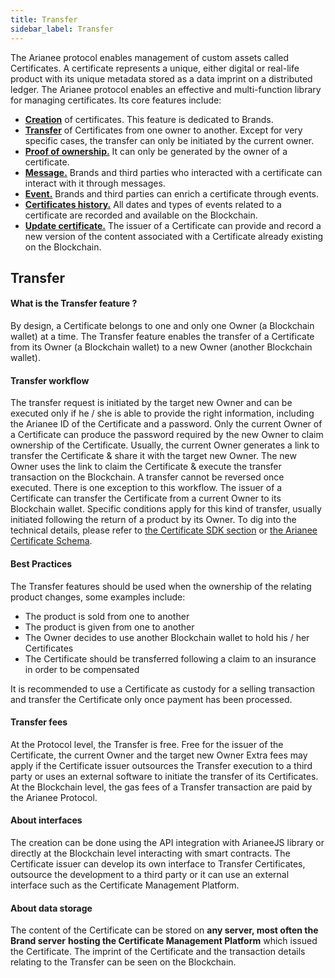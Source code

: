 ```yaml
---
title: Transfer
sidebar_label: Transfer
---
```


The Arianee protocol enables management of custom assets called Certificates. A certificate represents a unique, either digital or real-life product with its unique metadata stored as a data imprint on a distributed ledger. The Arianee protocol enables an effective and multi-function library for managing certificates. Its core features include:

- [**Creation**](#creation-of-certificates) of certificates. This feature is dedicated to Brands.
- [**Transfer**](#transfer) of Certificates from one owner to another. Except for very specific cases, the transfer can only be initiated by the current owner.
- [**Proof of ownership.**](#proof-of-ownership) It can only be generated by the owner of a certificate.
- [**Message.**](#message) Brands and third parties who interacted with a certificate can interact with it through messages.
- [**Event.**](#event) Brands and third parties can enrich a certificate through events.
- [**Certificates history.**](#certificate-history) All dates and types of events related to a certificate are recorded and available on the Blockchain.
- [**Update certificate.**](#certificate-update) The issuer of a Certificate can provide and record a new version of the content associated with a Certificate already existing on the Blockchain. 

## **Transfer**

#### What is the Transfer feature ?

By design, a Certificate belongs to one and only one Owner (a Blockchain wallet) at a time.
The Transfer feature enables the transfer of a Certificate from its Owner (a Blockchain wallet) to a new Owner (another Blockchain wallet). 

#### Transfer workflow

The transfer request is initiated by the target new Owner and can be executed only if he / she is able to provide the right information, including the Arianee ID of the Certificate and a password. Only the current Owner of a Certificate can produce the password required by the new Owner to claim ownership of the Certificate.
Usually, the current Owner generates a link to transfer the Certificate & share it with the target new Owner. The new Owner uses the link to claim the Certificate & execute the transfer transaction on the Blockchain.
A transfer cannot be reversed once executed.
There is one exception to this workflow. The issuer of a Certificate can transfer the Certificate from a current Owner to its Blockchain wallet. Specific conditions apply for this kind of transfer, usually initiated following the return of a product by its Owner.
To dig into the technical details, please refer to [the Certificate SDK section](https://docs.arianee.org/docs/arianee-js-certificate) or [the Arianee Certificate Schema](https://docs.arianee.org/docs/ArianeeProductCertificate-i18n).

#### Best Practices

The Transfer features should be used when the ownership of the relating product changes, some examples include: 

- The product is sold from one to another
- The product is given from one to another
- The Owner decides to use another Blockchain wallet to hold his / her Certificates
- The Certificate should be transferred following a claim to an insurance in order to be compensated 

It is recommended to use a Certificate as custody for a selling transaction and transfer the Certificate only once payment has been processed.

#### Transfer fees

At the Protocol level, the Transfer is free. Free for the issuer of the Certificate, the current Owner and the target new Owner 
Extra fees may apply if the Certificate issuer outsources the Transfer execution to a third party or uses an external software to initiate the transfer of its Certificates.
At the Blockchain level, the gas fees of a Transfer transaction are paid by the Arianee Protocol.

#### About interfaces

The creation can be done using the API integration with ArianeeJS library or directly at the Blockchain level interacting with smart contracts.
The Certificate issuer can develop its own interface to Transfer Certificates, outsource the development to a third party or it can use an external interface such as the Certificate Management Platform.

#### About data storage

The content of the Certificate can be stored on **any server, most often the Brand server** **hosting the Certificate Management Platform** which issued the Certificate. 
The imprint of the Certificate and the transaction details relating to the Transfer can be seen on the Blockchain.

